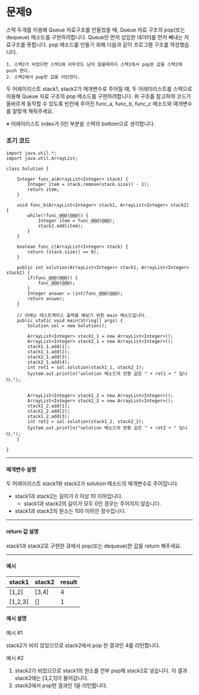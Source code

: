 # 문제9

스택 두개를 이용해 Queue 자료구조를 만들었을 때, Queue 자료 구조의 pop(또는 dequeue) 메소드를 구현하려합니다. Queue란 먼저 삽입한 데이터를 먼저 빼내는 자료구조를 뜻합니다. pop 메소드를 만들기 위해 다음과 같이 프로그램 구조를 작성했습니다.

```
1. 스택2가 비었다면 스택1에 아무것도 남지 않을때까지 스택1에서 pop한 값을 스택2에 push 한다.
2. 스택2에서 pop한 값을 리턴한다.
```

두 어레이리스트 stack1, stack2가 매개변수로 주어질 때, 두 어레이리스트를 스택으로 이용해 Queue 자료 구조의 pop 메소드를 구현하려합니다. 위 구조를 참고하여 코드가 올바르게 동작할 수 있도록 빈칸에 주어진 func_a, func_b, func_c 메소드와 매개변수를 알맞게 채워주세요.

※ 어레이리스트 index가 0인 부분을 스택의 bottom으로 생각합니다.

### 초기 코드

```
import java.util.*;
import java.util.ArrayList;

class Solution {

    Integer func_a(ArrayList<Integer> stack) {
        Integer item = stack.remove(stack.size() - 1);
        return item;
    }
    
    void func_b(ArrayList<Integer> stack1, ArrayList<Integer> stack2) {
        while(!func_@@@(@@@)) {
            Integer item = func_@@@(@@@);
            stack2.add(item);
        }
    }
    
    boolean func_c(ArrayList<Integer> stack) {
        return (stack.size() == 0);
    }
    
    public int solution(ArrayList<Integer> stack1, ArrayList<Integer> stack2) {
        if(func_@@@(@@@)) {
            func_@@@(@@@);
        }
        Integer answer = (int)func_@@@(@@@);
        return answer;
    }
    
    // 아래는 테스트케이스 출력을 해보기 위한 main 메소드입니다.    
    public static void main(String[] args) {
        Solution sol = new Solution();
        
        ArrayList<Integer> stack1_1 = new ArrayList<Integer>();
        ArrayList<Integer> stack2_1 = new ArrayList<Integer>();
        stack1_1.add(1);
        stack1_1.add(2);
        stack2_1.add(3);
        stack2_1.add(4);
        int ret1 = sol.solution(stack1_1, stack2_1);
        System.out.println("solution 메소드의 반환 값은 " + ret1 + " 입니다.");

    
        ArrayList<Integer> stack1_2 = new ArrayList<Integer>();
        ArrayList<Integer> stack2_2 = new ArrayList<Integer>();
        stack1_2.add(1);
        stack1_2.add(2);
        stack1_2.add(3);
        int ret2 = sol.solution(stack1_2, stack2_2);
        System.out.println("solution 메소드의 반환 값은 " + ret2 + " 입니다.");
    }
    
}
```

---

#### 매개변수 설명

두 어레이리스트 stack1와 stack2가 solution 메소드의 매개변수로 주어집니다.

* stack1과 stack2는 길이가 0 이상 10 이하입니다.
    * stack1과 stack2의 길이가 모두 0인 경우는 주어지지 않습니다.
* stack1과 stack2의 원소는 100 이하인 정수입니다.

---

#### return 값 설명

stack1과 stack2로 구현한 큐에서 pop(또는 dequeue)한 값을 return 해주세요.

---

#### 예시

| stack1 | stack2 | result |
|--------|--------|--------|
| [1,2]  | [3,4]  | 4      |
| [1,2,3]  | []  | 1      |

#### 예시 설명

예시 #1

stack2가 비지 않았으므로 stack2에서 pop 한 결과인 4를 리턴합니다.

예시 #2

1. stack2가 비었으므로 stack1의 원소를 전부 pop해 stack2로 넣습니다. 이 결과 stack2에는 [3,2,1]이 들어갑니다.
2. stack2에서 pop한 결과인 1을 리턴합니다.
